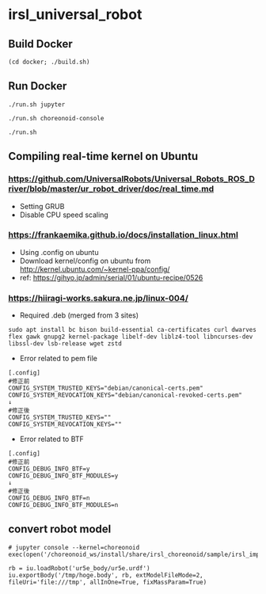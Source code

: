 # irsl_universal_robot

## Build Docker

```
(cd docker; ./build.sh)
```

## Run Docker

```
./run.sh jupyter
```

```
./run.sh choreonoid-console
```

```
./run.sh
```

## Compiling real-time kernel on Ubuntu

### https://github.com/UniversalRobots/Universal_Robots_ROS_Driver/blob/master/ur_robot_driver/doc/real_time.md
- Setting GRUB
- Disable CPU speed scaling

### https://frankaemika.github.io/docs/installation_linux.html

- Using .config on ubuntu
- Download kernel/config on ubuntu from http://kernel.ubuntu.com/~kernel-ppa/config/
- ref: https://gihyo.jp/admin/serial/01/ubuntu-recipe/0526

### https://hiiragi-works.sakura.ne.jp/linux-004/

- Required .deb (merged from 3 sites)
```
sudo apt install bc bison build-essential ca-certificates curl dwarves flex gawk gnupg2 kernel-package libelf-dev liblz4-tool libncurses-dev libssl-dev lsb-release wget zstd
```

- Error related to pem file
```
[.config]
#修正前
CONFIG_SYSTEM_TRUSTED_KEYS="debian/canonical-certs.pem"
CONFIG_SYSTEM_REVOCATION_KEYS="debian/canonical-revoked-certs.pem"
↓
#修正後
CONFIG_SYSTEM_TRUSTED_KEYS=""
CONFIG_SYSTEM_REVOCATION_KEYS=""
```

- Error related to BTF
```
[.config]
#修正前
CONFIG_DEBUG_INFO_BTF=y
CONFIG_DEBUG_INFO_BTF_MODULES=y
↓
#修正後
CONFIG_DEBUG_INFO_BTF=n
CONFIG_DEBUG_INFO_BTF_MODULES=n
```

## convert robot model

```
# jupyter console --kernel=choreonoid
exec(open('/choreonoid_ws/install/share/irsl_choreonoid/sample/irsl_import.py').read())

rb = iu.loadRobot('ur5e_body/ur5e.urdf')
iu.exportBody('/tmp/hoge.body', rb, extModelFileMode=2, fileUri='file:///tmp', allInOne=True, fixMassParam=True)
```
